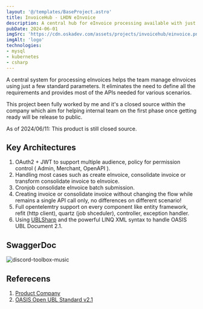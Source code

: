 ```yaml
---
layout: '@/templates/BaseProject.astro'
title: InvoiceHub - LHDN eInvoice
description: A central hub for eInvoice processing available with just a single API call.
pubDate: 2024-06-01
imgSrc: 'https://cdn.oskadev.com/assets/projects/invoicehub/einvoice.png'
imgAlt: 'logo'
technologies:
- mysql
- kubernetes
- csharp
---
```


A central system for processing eInvoices helps the team manage eInvoices using just a few standard parameters. It eliminates the need to define all the requirements and provides most of the APIs needed for various scenarios.

This project been fully worked by me and it's a closed source within the company which aim for helping internal team on the first phase once getting ready will be release to public.

As of 2024/06/11: This product is still closed source.

## Key Architectures

1. OAuth2 + JWT to support multiple audience, policy for permission control ( Admin, Merchant, OpenAPI ).
2. Handling most cases such as create eInvoice, consolidate invoice or transform consolidate invoice to eInvoice.
3. Cronjob consolidate eInvoice batch submission.
4. Creating invoice or consolidate invoice without changing the flow while remains a single API call only, no differences on different scenario!
5. Full opentelemtry support on every component like entity framework, refit (http client), quartz (job shceduler), controller, exception handler.
6. Using [UBLSharp](https://github.com/UblSharp/UblSharp) and the powerful LINQ XML syntax to handle OASIS UBL Document 2.1.

## SwaggerDoc

![discord-toolbox-music](https://cdn.oskadev.com/assets/projects/invoicehub/swagger.png)

## Referecens

1. <a href="https://revenuemonster.my/" target="_blank">Product Company</a>
2. <a href="https://www.oasis-open.org/standard/ublv2-1/" target="_blank">OASIS Open UBL Standard v2.1</a>